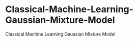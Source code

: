 # Classical-Machine-Learning-Gaussian-Mixture-Model
Classical Machine Learning Gaussian Mixture Model
